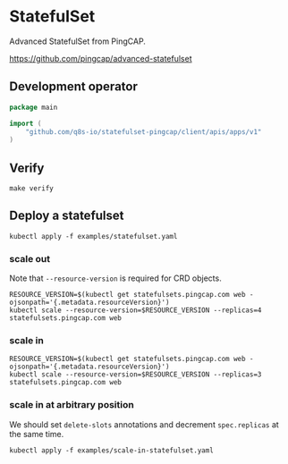 # StatefulSet

Advanced StatefulSet from PingCAP.

https://github.com/pingcap/advanced-statefulset

## Development operator

```go
package main

import (
	"github.com/q8s-io/statefulset-pingcap/client/apis/apps/v1"
)
```

## Verify

```shell script
make verify
```

## Deploy a statefulset

```shell script
kubectl apply -f examples/statefulset.yaml
```

### scale out

Note that `--resource-version` is required for CRD objects.

```shell script
RESOURCE_VERSION=$(kubectl get statefulsets.pingcap.com web -ojsonpath='{.metadata.resourceVersion}')
kubectl scale --resource-version=$RESOURCE_VERSION --replicas=4 statefulsets.pingcap.com web
```

### scale in

```shell script
RESOURCE_VERSION=$(kubectl get statefulsets.pingcap.com web -ojsonpath='{.metadata.resourceVersion}')
kubectl scale --resource-version=$RESOURCE_VERSION --replicas=3 statefulsets.pingcap.com web
```

### scale in at arbitrary position

We should set `delete-slots` annotations and decrement `spec.replicas` at the
same time.

```shell script
kubectl apply -f examples/scale-in-statefulset.yaml 
```
